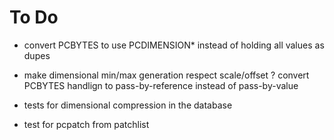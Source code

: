To Do
=====

- convert PCBYTES to use PCDIMENSION* instead of holding all values as dupes
- make dimensional min/max generation respect scale/offset
? convert PCBYTES handlign to pass-by-reference instead of pass-by-value

- tests for dimensional compression in the database
- test for pcpatch from patchlist


